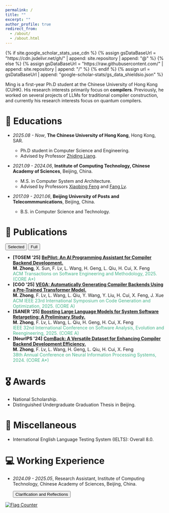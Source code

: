 ```yaml
---
permalink: /
title: ""
excerpt: ""
author_profile: true
redirect_from: 
  - /about/
  - /about.html
---
```


<link rel="stylesheet" href="{{ '/assets/css/pubs.css' | relative_url }}">
<script defer src="{{ '/assets/js/pubs-toggle.js' | relative_url }}"></script>
{% if site.google_scholar_stats_use_cdn %}
{% assign gsDataBaseUrl = "https://cdn.jsdelivr.net/gh/" | append: site.repository | append: "@" %}
{% else %}
{% assign gsDataBaseUrl = "https://raw.githubusercontent.com/" | append: site.repository | append: "/" %}
{% endif %}
{% assign url = gsDataBaseUrl | append: "google-scholar-stats/gs_data_shieldsio.json" %}

<span class='anchor' id='about-me'></span>

Ming is a first-year Ph.D student at the Chinese University of Hong Kong (CUHK). His research interests primarily focus on **compilers**. Previously, he worked on several projects of LLMs for traditional compiler construction, and currently his research interests focus on quantum compilers.


# 📖 Educations
- *2025.08 - Now*, **The Chinese University of Hong Kong**, Hong Kong, SAR.
  - Ph.D student in Computer Science and Engineering.
  - Advised by Professor [Zhiding Liang](https://www.innovationadvancedlab.com).


- *2021.09 - 2024.06*, **Institute of Computing Technology, Chinese Academy of Sciences**, Beijing, China.
  - M.S. in Computer System and Architecture.
  - Advised by Professors [Xiaobing Feng](https://people.ucas.ac.cn/~fengxiaobing) and [Fang Lv](https://lvfang1109.github.io/).


- *2017.09 - 2021.06*, **Beijing University of Posts and Telecommmunications**, Beijing, China.
  - B.S. in Computer Science and Technology.

# 📝 Publications 

  <div id="pubs-toggle" style="margin:12px 0;">
    <button id="btn-selected" class="pubtab" aria-pressed="true">Selected</button>
    <button id="btn-full" class="pubtab" aria-pressed="false">Full</button>
  </div>


  <div id="selected-pubs">
    <ul>
      <li>
        <b>[TOSEM &#39;25]</b> <a href="https://dl.acm.org/doi/10.1145/3764585"><b>BePilot: An AI Programming Assistant for Compiler Backend Development.</b></a><br>
        <span><b>M. Zhong</b>, X. Sun, F. Lv, L. Wang, H. Geng, L. Qiu, H. Cui, X. Feng</span><br>
        <span style="color:#44b389">ACM Transactions on Software Engineering and Methodology, 2025. (CORE A*)</span>
      </li>
      <li>
        <b>[CGO &#39;25]</b> <a href="https://dl.acm.org/doi/10.1145/3696443.3708931"><b>VEGA: Automatically Generating Compiler Backends Using a Pre-Trained Transformer Model.</b></a><br>
        <span><b>M. Zhong</b>, F. Lv, L. Wang, L. Qiu, Y. Wang, Y. Liu, H. Cui, X. Feng, J. Xue</span><br>
        <span style="color:#44b389">ACM IEEE 23rd International Symposium on Code Generation and Optimization, 2025. (CORE A)</span>
      </li>
      <li>
        <b>[SANER &#39;25]</b> <a href="https://ieeexplore.ieee.org/abstract/document/10992492"><b>Boosting Large Language Models for System Software Retargeting: A Preliminary Study.</b></a><br>
        <span><b>M. Zhong</b>, F. Lv, L. Wang, L. Qiu, H. Geng, H. Cui, X. Feng</span><br>
        <span style="color:#44b389">IEEE 32nd International Conference on Software Analysis, Evolution and Reengineering, 2025. (CORE A)</span>
      </li>
      <li>
        <b>[NeurIPS &#39;24]</b> <a href="https://neurips.cc/virtual/2024/poster/97455"><b>ComBack: A Versatile Dataset for Enhancing Compiler Backend Development Efficiency.</b></a><br>
        <span><b>M. Zhong</b>, F. Lv, L. Wang, H. Geng, L. Qiu, H. Cui, X. Feng</span><br>
        <span style="color:#44b389">38th Annual Conference on Neural Information Processing Systems, 2024. (CORE A*)</span>
      </li>
    </ul>
  </div>

  <div id="full-pubs" style="display:none;">
    <ul>
      <li>
        <b>[TOSEM &#39;25]</b> <a href="https://dl.acm.org/doi/10.1145/3764585"><b>BePilot: An AI Programming Assistant for Compiler Backend Development.</b></a><br>
        <span><b>M. Zhong</b>, X. Sun, F. Lv, L. Wang, H. Geng, L. Qiu, H. Cui, X. Feng</span><br>
        <span style="color:#44b389">ACM Transactions on Software Engineering and Methodology, 2025. (CORE A*)</span>
      </li>
      <li>
        <b>[CGO &#39;25]</b> <a href="https://dl.acm.org/doi/10.1145/3696443.3708931"><b>VEGA: Automatically Generating Compiler Backends Using a Pre-Trained Transformer Model.</b></a><br>
        <span><b>M. Zhong</b>, F. Lv, L. Wang, L. Qiu, Y. Wang, Y. Liu, H. Cui, X. Feng, J. Xue</span><br>
        <span style="color:#44b389">ACM IEEE 23rd International Symposium on Code Generation and Optimization, 2025. (CORE A)</span>
      </li>
      <li>
        <b>[SANER &#39;25]</b> <a href="https://ieeexplore.ieee.org/abstract/document/10992492"><b>Boosting Large Language Models for System Software Retargeting: A Preliminary Study.</b></a><br>
        <span><b>M. Zhong</b>, F. Lv, L. Wang, L. Qiu, H. Geng, H. Cui, X. Feng</span><br>
        <span style="color:#44b389">IEEE 32nd International Conference on Software Analysis, Evolution and Reengineering, 2025. (CORE A)</span>
      </li>

    <li>
        <b>[NeurIPS &#39;25]</b> <a href="https://neurips.cc/virtual/2025/poster/121626"><b>IR-OptSet: An Optimization-Sensitive Dataset for Advancing LLM-Based IR Optimizer.</b></a><br>
        <span>Z. Yang, L. Qiu, F. Lv, <b>M. Zhong</b>,  Z. Chai, H. Zhou, H. Cui, X. Feng</span><br>
        <span style="color:#44b389">39th Annual Conference on Neural Information Processing Systems, 2025. (CORE A*)</span>
      </li>

      <li>
        <b>[ICONIP &#39;25]</b> <a href="xxxxx"><b>RELOPT: A Retriever-Augmented Framework for Optimizing Code with Long-range Dependencies.</b></a><br>
        <span>L. Qiu, F. Lv, <b>M. Zhong</b>,  L. Wang, X. Feng</span><br>
        <span style="color:#44b389">32nd International Conference on Neural Information Processing, 2025. (CORE B)</span>
      </li>

      <li>
        <b>[APSEC &#39;25]</b> <a href="https://conf.researchr.org/details/apsec-2025/apsec-2025-early-research-achievements--era-/8/Towards-Function-Level-Correctness-Assessment-of-System-Software-with-LLMs-A-Case-St"><b>Towards Function-Level Correctness Assessment of System Software with LLMs: A Case Study.</b></a><br>
        <span><b>M. Zhong</b>, X. Sun</span><br>
        <span style="color:#44b389">32nd Asia-Pacific Software Engineering Conference, 2025. (CORE C)</span>
      </li>

    <li>
        <b>[ICOECAI &#39;25]</b> <a href="xxxxx"><b>Automating Target Descriptions Processing for Efficient Compiler Backend Development.</b></a><br>
        <span>X. Sun, <b>M. Zhong</b>, L. Wang, F. Lv, X. He</span><br>
        <span style="color:#44b389">International Conference on Electrical, Control and Artificial Intelligence, 2025.</span>
      </li>
      <li>
        <b>[NeurIPS &#39;24]</b> <a href="https://neurips.cc/virtual/2024/poster/97455"><b>ComBack: A Versatile Dataset for Enhancing Compiler Backend Development Efficiency.</b></a><br>
        <span><b>M. Zhong</b>, F. Lv, L. Wang, H. Geng, L. Qiu, H. Cui, X. Feng</span><br>
        <span style="color:#44b389">38th Annual Conference on Neural Information Processing Systems, 2024. (CORE A*)</span>
      </li>

      <li>
        <b>[ISSRE &#39;23]</b> <a href="https://ieeexplore.ieee.org/document/10301269"><b>OPTango: Multi-central Representation Learning against Innumerable Compiler Optimization for Binary Diffing.</b></a><br>
        <span>H. Geng, <b>M. Zhong</b>, P. Zhang, F. Lv, X. Feng</span><br>
        <span style="color:#44b389">IEEE 34rd International Symposium on Software Reliability Engineering, 2023. (CORE A)</span>
      </li>

      <li>
        <b>[JCST &#39;23]</b> <a href="https://dl.acm.org/doi/abs/10.1007/s11390-022-1919-x"><b>Automatic Target Description File Generation.</b></a><br>
        <span>H. Geng, F. Lv, <b>M. Zhong</b>, H. Cui, J. Xue, X. Feng</span><br>
        <span style="color:#44b389">Journal of Computer Science and Technology, 2023. (CORE B)</span>
      </li>
    </ul>
  </div>






# 🎖 Awards
- National Scholarship. 
- Distinguished Undergraduate Graduation Thesis in Beijing.

# 🌟 Miscellaneous
- International English Language Testing System (IELTS): Overall 8.0.



# 💻 Working Experience
- *2024.09 - 2025.05*, Research Assistant, Institute of Computing Technology, Chinese Academy of Sciences, Beijing, China.

  <div style="margin:12px 0;">
    <button id="btn-we-notes" class="pubtab" aria-pressed="false">Clarification and Reflections</button>
  </div>

  <div id="we-notes" style="display:none;">
    <ul style="margin: 0 0 0 1.25rem;">
      <li><b>Clarification</b>. I was supposed to begin my Ph.D. studies at The University of New South Wales (UNSW) in Fall 2024. However, due to the <a href="https://en.wikipedia.org/wiki/Proclamation_10043">High-Risk University List</a>, I did not receive a student visa in time and was unable to enroll. Consequently, I continued as a research assistant at Institute of Computing Technology (ICT), until I decided to pursue my Ph.D. degree in Hong Kong.
      <br><b>I am deeply grateful to Professors Xiaobing Feng and Fang Lv at ICT for their support during this anxious gap period, and I sincerely regret not being able to pursue my studies at UNSW.</b></li>
      <li><b>Some Reflections</b>. People say that a speck of dust in the era, when it falls on an individual, becomes a mountain. But I believe that <i>a small but firm conviction can carry one a very long way, even across that mountain</i>. So, please accept what can not be changed and strive to change what can be changed. Even these dark days will eventually become a valuable asset in one's life.</li>
    </ul>
  </div>

<a href="http://s01.flagcounter.com/more/MshA"><img src="https://s01.flagcounter.com/count2/MshA/bg_FFFFFF/txt_000000/border_CCCCCC/columns_2/maxflags_16/viewers_0/labels_0/pageviews_0/flags_0/percent_0/" alt="Flag Counter" border="0"></a>